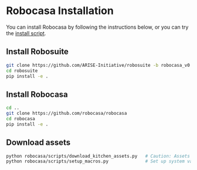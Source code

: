 # Robocasa Installation

You can install Robocasa by following the instructions below, or you can try the [install script](scripts/install_robocasa.sh).

## Install Robosuite

```bash
git clone https://github.com/ARISE-Initiative/robosuite -b robocasa_v0.1
cd robosuite
pip install -e .
```

## Install Robocasa

```bash
cd ..
git clone https://github.com/robocasa/robocasa
cd robocasa
pip install -e .
```

## Download assets

```bash
python robocasa/scripts/download_kitchen_assets.py   # Caution: Assets to be downloaded are around 5GB.
python robocasa/scripts/setup_macros.py              # Set up system variables.
```
